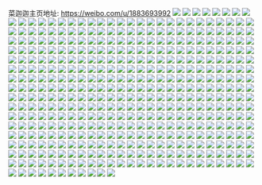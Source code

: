 菜迦迦主页地址: https://weibo.com/u/1883693992 
![](https://wx4.sinaimg.cn/mw2000/7046e3a8gy1h8ys2r7d0kj20uc0u0n6e.jpg) 
![](https://wx4.sinaimg.cn/mw2000/7046e3a8gy1h8ys2ssndkj20u0191nei.jpg) 
![](https://wx4.sinaimg.cn/mw2000/7046e3a8gy1h8ys2tv1ujj20u01594e1.jpg) 
![](https://wx4.sinaimg.cn/mw2000/7046e3a8gy1h8ys2ups9wj20u0140aja.jpg) 
![](https://wx4.sinaimg.cn/mw2000/7046e3a8gy1h8ys2vp4a0j20u0140nan.jpg) 
![](https://wx4.sinaimg.cn/mw2000/7046e3a8gy1h8ys2wpvtrj20u014cneo.jpg) 
![](https://wx4.sinaimg.cn/mw2000/7046e3a8gy1h8ys2xlqgrj20u013sqi0.jpg) 
![](https://wx4.sinaimg.cn/mw2000/7046e3a8gy1h8ys2q8croj20u011s4bf.jpg) 
![](https://wx4.sinaimg.cn/mw2000/7046e3a8gy1h8ys2ym0nyj20u0140n6o.jpg) 
![](https://wx4.sinaimg.cn/mw2000/7046e3a8gy1h8s3aochotj21o0280npe.jpg) 
![](https://wx4.sinaimg.cn/mw2000/7046e3a8gy1h7vqywy35rj235s2dce86.jpg) 
![](https://wx4.sinaimg.cn/mw2000/7046e3a8gy1h7vqz1kcczj22dc35skjo.jpg) 
![](https://wx4.sinaimg.cn/mw2000/7046e3a8gy1h7vqz5uqvdj21tb2ykb2d.jpg) 
![](https://wx4.sinaimg.cn/mw2000/7046e3a8gy1h7vqyqfri7j22dc300npk.jpg) 
![](https://wx4.sinaimg.cn/mw2000/7046e3a8gy1h7eb0n88ycj20u014kdom.jpg) 
![](https://wx4.sinaimg.cn/mw2000/7046e3a8gy1h7eb0kyu4ej20u0140qdo.jpg) 
![](https://wx4.sinaimg.cn/mw2000/7046e3a8gy1h7eb0ox69uj20u0138wkr.jpg) 
![](https://wx4.sinaimg.cn/mw2000/7046e3a8ly1h6j5ro36mdj216m1kwq7s.jpg) 
![](https://wx4.sinaimg.cn/mw2000/7046e3a8gy1h5tnnmtkraj20u0140dkf.jpg) 
![](https://wx4.sinaimg.cn/mw2000/7046e3a8gy1h5tnnoja5uj21vn24gwp7.jpg) 
![](https://wx4.sinaimg.cn/mw2000/7046e3a8gy1h5tnnp2jc1j20wo17k7eu.jpg) 
![](https://wx4.sinaimg.cn/mw2000/7046e3a8gy1h5eo3schctj20zk1c1al7.jpg) 
![](https://wx4.sinaimg.cn/mw2000/7046e3a8ly1h52qliqgomj22n3240e82.jpg) 
![](https://wx4.sinaimg.cn/mw2000/7046e3a8ly1h52qm0zj0yj223z2tchdt.jpg) 
![](https://wx4.sinaimg.cn/mw2000/7046e3a8ly1h52qmh3d4rj21u42tckjl.jpg) 
![](https://wx4.sinaimg.cn/mw2000/7046e3a8ly1h52qn7n4vwj22402tcqv6.jpg) 
![](https://wx4.sinaimg.cn/mw2000/7046e3a8ly1h52qnj7qgdj22402tckjm.jpg) 
![](https://wx4.sinaimg.cn/mw2000/7046e3a8ly1h52q81zlpej22402tcqv5.jpg) 
![](https://wx4.sinaimg.cn/mw2000/7046e3a8ly1h52q8741l1j23402c0hdu.jpg) 
![](https://wx4.sinaimg.cn/mw2000/7046e3a8ly1h52q7stlrej22p429cqv6.jpg) 
![](https://wx4.sinaimg.cn/mw2000/7046e3a8ly1h52q7jzxojj22402tc4qq.jpg) 
![](https://wx4.sinaimg.cn/mw2000/7046e3a8ly1h52q7nxb49j223z2qcx6p.jpg) 
![](https://wx4.sinaimg.cn/mw2000/7046e3a8ly1h52q7xdd3kj21yt2tc4qq.jpg) 
![](https://wx4.sinaimg.cn/mw2000/7046e3a8gy1h4q3661kmuj22tc240hdt.jpg) 
![](https://wx4.sinaimg.cn/mw2000/7046e3a8gy1h4q367999nj20u0114aht.jpg) 
![](https://wx4.sinaimg.cn/mw2000/7046e3a8gy1h4q36ex0wwj235s23vkjm.jpg) 
![](https://wx4.sinaimg.cn/mw2000/7046e3a8gy1h4q36ihhhvj21tm2rex6p.jpg) 
![](https://wx4.sinaimg.cn/mw2000/7046e3a8gy1h4q36klciuj223y2v2qv5.jpg) 
![](https://wx4.sinaimg.cn/mw2000/7046e3a8gy1h4q37d6umjj21zz2ypqv6.jpg) 
![](https://wx4.sinaimg.cn/mw2000/7046e3a8gy1h4q37get1dj22402tckjl.jpg) 
![](https://wx4.sinaimg.cn/mw2000/7046e3a8gy1h4q372hejuj22o03k0u0z.jpg) 
![](https://wx4.sinaimg.cn/mw2000/7046e3a8gy1h4q375ej8lj20u0140qf9.jpg) 
![](https://wx4.sinaimg.cn/mw2000/7046e3a8gy1h4o0j2kw20j21yl2p44qq.jpg) 
![](https://wx4.sinaimg.cn/mw2000/7046e3a8gy1h4o0mysq99j20u011q4il.jpg) 
![](https://wx4.sinaimg.cn/mw2000/7046e3a8gy1h4o0lrxpwsj21zb2s5u0y.jpg) 
![](https://wx4.sinaimg.cn/mw2000/7046e3a8gy1h4o0nklt8hj20u013c16x.jpg) 
![](https://wx4.sinaimg.cn/mw2000/7046e3a8gy1h4o0nwdz1pj22402tcnpe.jpg) 
![](https://wx4.sinaimg.cn/mw2000/7046e3a8gy1h4o0n7nrezj20u00zrawj.jpg) 
![](https://wx4.sinaimg.cn/mw2000/7046e3a8gy1h4o0o5lt0bj22402tce82.jpg) 
![](https://wx4.sinaimg.cn/mw2000/7046e3a8gy1h4o0mqtvloj22tc1vk1kz.jpg) 
![](https://wx4.sinaimg.cn/mw2000/7046e3a8gy1h4o0mv4vhgj22tc240npd.jpg) 
![](https://wx4.sinaimg.cn/mw2000/7046e3a8gy1h3sxn1lkrpj227z220qv5.jpg) 
![](https://wx4.sinaimg.cn/mw2000/7046e3a8gy1h3rl6spux4j22dc3k01kz.jpg) 
![](https://wx4.sinaimg.cn/mw2000/7046e3a8gy1h3rl66hosxj22402tcx6r.jpg) 
![](https://wx4.sinaimg.cn/mw2000/7046e3a8gy1h3rl7nchagj24mo3347wm.jpg) 
![](https://wx4.sinaimg.cn/mw2000/7046e3a8gy1h3rl9939caj221t32le82.jpg) 
![](https://wx4.sinaimg.cn/mw2000/7046e3a8gy1h3rl8m2vbcj222m3407wi.jpg) 
![](https://wx4.sinaimg.cn/mw2000/7046e3a8gy1h3rl85gscuj222030qhdu.jpg) 
![](https://wx4.sinaimg.cn/mw2000/7046e3a8gy1h3rl74bji2j22402tc1kz.jpg) 
![](https://wx4.sinaimg.cn/mw2000/7046e3a8gy1h3rl9n95gtj224028z7wi.jpg) 
![](https://wx4.sinaimg.cn/mw2000/7046e3a8gy1h3rlahx09tj22dc2p1b2a.jpg) 
![](https://wx4.sinaimg.cn/mw2000/7046e3a8gy1h3kjqmq150j22av3404qr.jpg) 
![](https://wx4.sinaimg.cn/mw2000/7046e3a8gy1h3kjqpmghoj229o2ox4qr.jpg) 
![](https://wx4.sinaimg.cn/mw2000/7046e3a8gy1h3jmd9s090j21zc2s7x6p.jpg) 
![](https://wx4.sinaimg.cn/mw2000/7046e3a8gy1h3jmdcaa9xj22bz340npd.jpg) 
![](https://wx4.sinaimg.cn/mw2000/7046e3a8gy1h3jmdd7k0tj21601k0kal.jpg) 
![](https://wx4.sinaimg.cn/mw2000/7046e3a8gy1h3jmdf7sqxj23402c04qq.jpg) 
![](https://wx4.sinaimg.cn/mw2000/7046e3a8gy1h3jmdgxwfzj22tc1vknpd.jpg) 
![](https://wx4.sinaimg.cn/mw2000/7046e3a8gy1h3jmdjbgo6j233y1qze82.jpg) 
![](https://wx4.sinaimg.cn/mw2000/7046e3a8gy1h2v0bqy2vvj20u0140wsc.jpg) 
![](https://wx4.sinaimg.cn/mw2000/7046e3a8ly1h2esba79a8j20u4136qim.jpg) 
![](https://wx4.sinaimg.cn/mw2000/7046e3a8gy1h0z3cwu2wqj21s02dchdv.jpg) 
![](https://wx4.sinaimg.cn/mw2000/7046e3a8gy1h0z3cyimdej21291dkwsd.jpg) 
![](https://wx4.sinaimg.cn/mw2000/7046e3a8gy1h0yu1h3ndgj223z2tc7wi.jpg) 
![](https://wx4.sinaimg.cn/mw2000/7046e3a8gy1h0yu1o5mafj22tc240npf.jpg) 
![](https://wx4.sinaimg.cn/mw2000/7046e3a8gy1h0yu1tymzmj21r03407wi.jpg) 
![](https://wx4.sinaimg.cn/mw2000/7046e3a8gy1h0xryihu0ij22dc2t6qv6.jpg) 
![](https://wx4.sinaimg.cn/mw2000/7046e3a8gy1h072beur4xj223z2tckjl.jpg) 
![](https://wx4.sinaimg.cn/mw2000/7046e3a8gy1h072blu3tsj22dc35s1ky.jpg) 
![](https://wx4.sinaimg.cn/mw2000/7046e3a8gy1h072brmlc3j22tc240u0y.jpg) 
![](https://wx4.sinaimg.cn/mw2000/7046e3a8gy1h072bvavi1j22tc240x6p.jpg) 
![](https://wx4.sinaimg.cn/mw2000/7046e3a8gy1h072bzi2p0j22tc2404qp.jpg) 
![](https://wx4.sinaimg.cn/mw2000/7046e3a8gy1h072c2guwkj22402tchdt.jpg) 
![](https://wx4.sinaimg.cn/mw2000/7046e3a8gy1gywx9z3tqmj22be35sb2a.jpg) 
![](https://wx4.sinaimg.cn/mw2000/7046e3a8gy1gywxa0hedbj226035skjl.jpg) 
![](https://wx4.sinaimg.cn/mw2000/7046e3a8gy1gywxa1kiwkj23341y84qp.jpg) 
![](https://wx4.sinaimg.cn/mw2000/7046e3a8gy1gxw7sk7le1j21o02804qp.jpg) 
![](https://wx4.sinaimg.cn/mw2000/7046e3a8gy1gxi7vuy4vxj22oa2c1e82.jpg) 
![](https://wx4.sinaimg.cn/mw2000/7046e3a8gy1gxi7vzq66bj223z2tcnpe.jpg) 
![](https://wx4.sinaimg.cn/mw2000/7046e3a8gy1gxi7w2jqi5j21z21s3npd.jpg) 
![](https://wx4.sinaimg.cn/mw2000/7046e3a8gy1gxi7w86ts4j22402tc1kz.jpg) 
![](https://wx4.sinaimg.cn/mw2000/7046e3a8gy1gxi7wd9p2mj22tc240kjn.jpg) 
![](https://wx4.sinaimg.cn/mw2000/7046e3a8gy1gxi7wipqdqj223z2nihdv.jpg) 
![](https://wx4.sinaimg.cn/mw2000/7046e3a8gy1gxi7wm4wldj22402tcx6r.jpg) 
![](https://wx4.sinaimg.cn/mw2000/7046e3a8gy1gxi7wp94foj22tc240npf.jpg) 
![](https://wx4.sinaimg.cn/mw2000/7046e3a8gy1gxi7wrzolcj22402tcqv6.jpg) 
![](https://wx4.sinaimg.cn/mw2000/7046e3a8gy1gxc34igbsrj21l62xsqv5.jpg) 
![](https://wx4.sinaimg.cn/mw2000/7046e3a8gy1gwtv2qnai1j21w02ioqv5.jpg) 
![](https://wx4.sinaimg.cn/mw2000/7046e3a8gy1gwtv2svblyj22402tc1kz.jpg) 
![](https://wx4.sinaimg.cn/mw2000/7046e3a8gy1gwtv2udwn0j22tc240kjm.jpg) 
![](https://wx4.sinaimg.cn/mw2000/7046e3a8gy1gwtv2usy5fj20u0140ae8.jpg) 
![](https://wx4.sinaimg.cn/mw2000/7046e3a8gy1gvxc08xikoj21w02ioe81.jpg) 
![](https://wx4.sinaimg.cn/mw2000/0023tMRagy1gvpda08qfdj62402tce8202.jpg) 
![](https://wx4.sinaimg.cn/mw2000/0023tMRagy1gvpda61ih6j62402tce8202.jpg) 
![](https://wx4.sinaimg.cn/mw2000/0023tMRagy1gvpdae2jrxj623y2td7wi02.jpg) 
![](https://wx4.sinaimg.cn/mw2000/0023tMRagy1gvpdakb5c3j63402c07wj02.jpg) 
![](https://wx4.sinaimg.cn/mw2000/0023tMRagy1gvpdal4ch2j60u00ml0xl02.jpg) 
![](https://wx4.sinaimg.cn/mw2000/0023tMRagy1gvpdaquqwmj63y82yo7wl02.jpg) 
![](https://wx4.sinaimg.cn/mw2000/0023tMRagy1gvjadjmv8fj61r0340hdv02.jpg) 
![](https://wx4.sinaimg.cn/mw2000/0023tMRagy1gv96r4ll61j62402tcnpd02.jpg) 
![](https://wx4.sinaimg.cn/mw2000/0023tMRagy1gv96r6lpnvj62402h6hdu02.jpg) 
![](https://wx4.sinaimg.cn/mw2000/0023tMRagy1gv96r8ykypj622o340x6q02.jpg) 
![](https://wx4.sinaimg.cn/mw2000/0023tMRagy1gv6wjqdo2tj61xg2kmqv502.jpg) 
![](https://wx4.sinaimg.cn/mw2000/0023tMRagy1gv6wju0rolj61tb2101kx02.jpg) 
![](https://wx4.sinaimg.cn/mw2000/0023tMRagy1gv6wjsqi1gj62402tcqv602.jpg) 
![](https://wx4.sinaimg.cn/mw2000/0023tMRagy1gv6wjvru73j63y82yoqv602.jpg) 
![](https://wx4.sinaimg.cn/mw2000/0023tMRagy1gv6wjwuaooj62402tcx6p02.jpg) 
![](https://wx4.sinaimg.cn/mw2000/0023tMRagy1gv6wjr6x7cj62402tce8102.jpg) 
![](https://wx4.sinaimg.cn/mw2000/0023tMRagy1gv6wjydpy7j62402tcu0x02.jpg) 
![](https://wx4.sinaimg.cn/mw2000/0023tMRagy1gv6wjzkv9rj62402tchdu02.jpg) 
![](https://wx4.sinaimg.cn/mw2000/0023tMRagy1gv6wk0gumaj62402tcqv502.jpg) 
![](https://wx4.sinaimg.cn/mw2000/0023tMRagy1guo6u1rwcpj622o340hdt02.jpg) 
![](https://wx4.sinaimg.cn/mw2000/0023tMRagy1guo6u5a1glj623z2upqv502.jpg) 
![](https://wx4.sinaimg.cn/mw2000/0023tMRagy1guo6u9suahj634022ohdt02.jpg) 
![](https://wx4.sinaimg.cn/mw2000/0023tMRagy1guo6ucu7f6j61p02nau0x02.jpg) 
![](https://wx4.sinaimg.cn/mw2000/0023tMRagy1guo6ufcnjtj61w02hlu0x02.jpg) 
![](https://wx4.sinaimg.cn/mw2000/0023tMRagy1guo6uhbq0zj623z2tde8102.jpg) 
![](https://wx4.sinaimg.cn/mw2000/7046e3a8gy1gu3niq5ud5j21bk2tce81.jpg) 
![](https://wx4.sinaimg.cn/mw2000/7046e3a8gy1gu3nj2rgnuj22c0340x6r.jpg) 
![](https://wx4.sinaimg.cn/mw2000/7046e3a8gy1gu3nj5y3f6j21w02167wh.jpg) 
![](https://wx4.sinaimg.cn/mw2000/7046e3a8gy1gu3njbv142j22bx329u0y.jpg) 
![](https://wx4.sinaimg.cn/mw2000/7046e3a8gy1gu3nkyumwsj22402tcb2a.jpg) 
![](https://wx4.sinaimg.cn/mw2000/7046e3a8gy1gu3nkzp396j20u010k11d.jpg) 
![](https://wx4.sinaimg.cn/mw2000/7046e3a8gy1gu3nl0wfyrj20u00zo7fu.jpg) 
![](https://wx4.sinaimg.cn/mw2000/7046e3a8gy1gt190igamkj22by340e81.jpg) 
![](https://wx4.sinaimg.cn/mw2000/7046e3a8gy1gt190q96apj223z2tdkjl.jpg) 
![](https://wx4.sinaimg.cn/mw2000/7046e3a8gy1gt190xdu6tj22c0340b2a.jpg) 
![](https://wx4.sinaimg.cn/mw2000/7046e3a8gy1gt1912i820j22yo3y81kz.jpg) 
![](https://wx4.sinaimg.cn/mw2000/7046e3a8gy1gt191518iaj22402tcnpd.jpg) 
![](https://wx4.sinaimg.cn/mw2000/7046e3a8gy1gt19179mmwj22402tce81.jpg) 
![](https://wx4.sinaimg.cn/mw2000/7046e3a8ly1gskegkq04yj22c03401kz.jpg) 
![](https://wx4.sinaimg.cn/mw2000/7046e3a8gy1gsc8tbo1xwj20u01401kx.jpg) 
![](https://wx4.sinaimg.cn/mw2000/7046e3a8gy1grc84bqaugj20u00tk7qy.jpg) 
![](https://wx4.sinaimg.cn/mw2000/7046e3a8gy1gq5cwsbbz6j21s01c0x6p.jpg) 
![](https://wx4.sinaimg.cn/mw2000/7046e3a8gy1gq5cww9n9xj223z2tdu0z.jpg) 
![](https://wx4.sinaimg.cn/mw2000/7046e3a8gy1gq5cx38qf8j2340340kjr.jpg) 
![](https://wx4.sinaimg.cn/mw2000/7046e3a8gy1gpmln1xs5aj21s02dc7wo.jpg) 
![](https://wx4.sinaimg.cn/mw2000/7046e3a8gy1gpmln6mrzmj21w12ip4qs.jpg) 
![](https://wx4.sinaimg.cn/mw2000/7046e3a8gy1gpmlnexgboj21w12ipe86.jpg) 
![](https://wx4.sinaimg.cn/mw2000/7046e3a8gy1gpmlntd02wj22c0340b2e.jpg) 
![](https://wx4.sinaimg.cn/mw2000/7046e3a8gy1gpmlokza8oj22tc240b2d.jpg) 
![](https://wx4.sinaimg.cn/mw2000/7046e3a8gy1gpmloxuneej23402c0npf.jpg) 
![](https://wx4.sinaimg.cn/mw2000/7046e3a8gy1gpmlpyjj1rj23402c0qvc.jpg) 
![](https://wx4.sinaimg.cn/mw2000/7046e3a8gy1gpmlqfhfboj22ip1w11l1.jpg) 
![](https://wx4.sinaimg.cn/mw2000/7046e3a8gy1gpmlqv8vnqj21vz2ipb2c.jpg) 
![](https://wx4.sinaimg.cn/mw2000/7046e3a8ly1gpendqv5ppj23402c04qq.jpg) 
![](https://wx4.sinaimg.cn/mw2000/7046e3a8ly1gpendkv5wxj21400u0mz3.jpg) 
![](https://wx4.sinaimg.cn/mw2000/7046e3a8ly1gpenecwidgj23y82yohdu.jpg) 
![](https://wx4.sinaimg.cn/mw2000/7046e3a8ly1gpendnnmxfj22c03407wi.jpg) 
![](https://wx4.sinaimg.cn/mw2000/7046e3a8ly1gpenelj4knj23y82you10.jpg) 
![](https://wx4.sinaimg.cn/mw2000/7046e3a8ly1gpene3gckyj22c02xekjq.jpg) 
![](https://wx4.sinaimg.cn/mw2000/7046e3a8ly1gpene7wu39j22bx340u0y.jpg) 
![](https://wx4.sinaimg.cn/mw2000/7046e3a8ly1gpendkcnbnj233z2c8x6s.jpg) 
![](https://wx4.sinaimg.cn/mw2000/7046e3a8ly1gpendlk86gj21400u0dmz.jpg) 
![](https://wx4.sinaimg.cn/mw2000/7046e3a8gy1gp8xe2i5oej21w02iox6t.jpg) 
![](https://wx4.sinaimg.cn/mw2000/7046e3a8gy1gp8xe3ew77j20u013c7wh.jpg) 
![](https://wx4.sinaimg.cn/mw2000/7046e3a8ly1goygel0filj21vn2i6kjp.jpg) 
![](https://wx4.sinaimg.cn/mw2000/7046e3a8ly1goygennlpgj21oh2iqhdu.jpg) 
![](https://wx4.sinaimg.cn/mw2000/7046e3a8ly1gnqrg9tifij21w02iokjm.jpg) 
![](https://wx4.sinaimg.cn/mw2000/7046e3a8ly1gnqrgy7gsdj21w02k5npe.jpg) 
![](https://wx4.sinaimg.cn/mw2000/7046e3a8ly1gnpdn41pl3j21vm1d7npe.jpg) 
![](https://wx4.sinaimg.cn/mw2000/7046e3a8ly1gnoazvp1ccj22402tckjp.jpg) 
![](https://wx4.sinaimg.cn/mw2000/7046e3a8ly1gnoazy808sj22tc21hqv7.jpg) 
![](https://wx4.sinaimg.cn/mw2000/7046e3a8ly1gnn8j4fbssj21w01w0b2a.jpg) 
![](https://wx4.sinaimg.cn/mw2000/7046e3a8ly1gnn8j6pomsj21w02ip4qs.jpg) 
![](https://wx4.sinaimg.cn/mw2000/7046e3a8ly1gncq53x2cdj21vy23v7wj.jpg) 
![](https://wx4.sinaimg.cn/mw2000/7046e3a8ly1gncq5oek7mj21vy28bb2b.jpg) 
![](https://wx4.sinaimg.cn/mw2000/7046e3a8ly1gncq5xoy6ij2120120b29.jpg) 
![](https://wx4.sinaimg.cn/mw2000/7046e3a8ly1gn9m5fex10j22iq2iqqv5.jpg) 
![](https://wx4.sinaimg.cn/mw2000/7046e3a8ly1gm9kylg9wgj21pn2iqx6p.jpg) 
![](https://wx4.sinaimg.cn/mw2000/7046e3a8ly1gm9kymt2hoj21pg2g4x6p.jpg) 
![](https://wx4.sinaimg.cn/mw2000/7046e3a8ly1gm9kynuc7jj21w22iq4qr.jpg) 
![](https://wx4.sinaimg.cn/mw2000/7046e3a8ly1gm1nwar4l2j21t32ionpe.jpg) 
![](https://wx4.sinaimg.cn/mw2000/7046e3a8ly1glm95nx797j21vo2e5u10.jpg) 
![](https://wx4.sinaimg.cn/mw2000/7046e3a8ly1glm95sbhesj21w32isnpg.jpg) 
![](https://wx4.sinaimg.cn/mw2000/7046e3a8ly1glm95w56ksj21w32ishdv.jpg) 
![](https://wx4.sinaimg.cn/mw2000/7046e3a8ly1glm95x5d5aj20u0140tuf.jpg) 
![](https://wx4.sinaimg.cn/mw2000/7046e3a8ly1glm95xud94j20u00y2wvw.jpg) 
![](https://wx4.sinaimg.cn/mw2000/7046e3a8ly1glm960sq7tj23y82yoqv7.jpg) 
![](https://wx4.sinaimg.cn/mw2000/7046e3a8ly1gll90asgnxj21w32isu10.jpg) 
![](https://wx4.sinaimg.cn/mw2000/7046e3a8ly1gll90id3e2j21ho2isu0y.jpg) 
![](https://wx4.sinaimg.cn/mw2000/7046e3a8ly1gll90r6j3nj21w326kb2a.jpg) 
![](https://wx4.sinaimg.cn/mw2000/7046e3a8ly1gll9100p51j21pa1x0b2a.jpg) 
![](https://wx4.sinaimg.cn/mw2000/7046e3a8ly1gll91alz2oj22gt1trkjn.jpg) 
![](https://wx4.sinaimg.cn/mw2000/7046e3a8ly1gll91rghuyj22io2io7wn.jpg) 
![](https://wx4.sinaimg.cn/mw2000/7046e3a8ly1gkyaogsw8yj21gq2f91ky.jpg) 
![](https://wx4.sinaimg.cn/mw2000/7046e3a8ly1gkyaohqwwmj20lo0sv4a3.jpg) 
![](https://wx4.sinaimg.cn/mw2000/7046e3a8ly1gkhpn3zxvdj215o1nab29.jpg) 
![](https://wx4.sinaimg.cn/mw2000/7046e3a8ly1gkhpn5lhcxj22im1nt1kz.jpg) 
![](https://wx4.sinaimg.cn/mw2000/7046e3a8ly1gkhpn6tl34j21f022d1kz.jpg) 
![](https://wx4.sinaimg.cn/mw2000/7046e3a8ly1gkhpn7rzc1j215o1qi7wi.jpg) 
![](https://wx4.sinaimg.cn/mw2000/7046e3a8ly1gkhpn8hgmhj215o1qi1ky.jpg) 
![](https://wx4.sinaimg.cn/mw2000/7046e3a8ly1gkhpn8w477j215o1qi1em.jpg) 
![](https://wx4.sinaimg.cn/mw2000/7046e3a8ly1gk0ljwcerlj215o1qihdt.jpg) 
![](https://wx4.sinaimg.cn/mw2000/7046e3a8ly1gk0ljy2yx1j21v02f21l0.jpg) 
![](https://wx4.sinaimg.cn/mw2000/7046e3a8ly1gk0ljzes0ij21zr1vnu0y.jpg) 
![](https://wx4.sinaimg.cn/mw2000/7046e3a8ly1gk0lk0xqtaj21un27m7wk.jpg) 
![](https://wx4.sinaimg.cn/mw2000/7046e3a8ly1gk0lk2u8w0j21w02ionpf.jpg) 
![](https://wx4.sinaimg.cn/mw2000/7046e3a8ly1gjgqtp7sxpj22402tcx6p.jpg) 
![](https://wx4.sinaimg.cn/mw2000/7046e3a8ly1gjgqtqmdhrj21vy2ey4qr.jpg) 
![](https://wx4.sinaimg.cn/mw2000/7046e3a8ly1gjgqtsdo55j21vv2iob2a.jpg) 
![](https://wx4.sinaimg.cn/mw2000/7046e3a8ly1gjgqtthe35j21vv2iob2a.jpg) 
![](https://wx4.sinaimg.cn/mw2000/7046e3a8ly1gjgqtunqajj21vy1yuu0y.jpg) 
![](https://wx4.sinaimg.cn/mw2000/7046e3a8ly1gjgqtvjejpj22402tcu0x.jpg) 
![](https://wx4.sinaimg.cn/mw2000/7046e3a8ly1gjegysev6pj22402tcnpd.jpg) 
![](https://wx4.sinaimg.cn/mw2000/7046e3a8ly1gjegytfp51j21w02bbe83.jpg) 
![](https://wx4.sinaimg.cn/mw2000/7046e3a8ly1gjegyujnj0j23y82yokjp.jpg) 
![](https://wx4.sinaimg.cn/mw2000/7046e3a8ly1gjegyv9nkoj21w01h5b29.jpg) 
![](https://wx4.sinaimg.cn/mw2000/7046e3a8ly1gjegyvqopzj22402tcqv5.jpg) 
![](https://wx4.sinaimg.cn/mw2000/7046e3a8ly1gjegywi54dj21vy2fhe82.jpg) 
![](https://wx4.sinaimg.cn/mw2000/7046e3a8ly1gjegyx4qvij22io1w0npe.jpg) 
![](https://wx4.sinaimg.cn/mw2000/7046e3a8ly1gjegyxp82jj22tc240kjl.jpg) 
![](https://wx4.sinaimg.cn/mw2000/7046e3a8ly1gjegyz6m57j23y82you14.jpg) 
![](https://wx4.sinaimg.cn/mw2000/7046e3a8ly1gjb3p2bf2kj22io1m3u0y.jpg) 
![](https://wx4.sinaimg.cn/mw2000/7046e3a8ly1gjb3p5nebej21w01b4hdv.jpg) 
![](https://wx4.sinaimg.cn/mw2000/7046e3a8ly1gipe9h4x8lj22tc240hdu.jpg) 
![](https://wx4.sinaimg.cn/mw2000/7046e3a8ly1gipe9huly4j20u0140wxk.jpg) 
![](https://wx4.sinaimg.cn/mw2000/7046e3a8ly1gip9rcoe6nj21w02io1l0.jpg) 
![](https://wx4.sinaimg.cn/mw2000/7046e3a8ly1gip9rfajibj21w028ykjp.jpg) 
![](https://wx4.sinaimg.cn/mw2000/7046e3a8ly1gip9rh2cvej22io1og4qr.jpg) 
![](https://wx4.sinaimg.cn/mw2000/7046e3a8ly1gip9rjdjlrj22io1w0qv9.jpg) 
![](https://wx4.sinaimg.cn/mw2000/7046e3a8ly1gip9rko1fuj22402tckjl.jpg) 
![](https://wx4.sinaimg.cn/mw2000/7046e3a8ly1gig4amjd6wj21va2ionpe.jpg) 
![](https://wx4.sinaimg.cn/mw2000/7046e3a8ly1gig4an4lskj20u0142h5q.jpg) 
![](https://wx4.sinaimg.cn/mw2000/7046e3a8ly1ghzlktatksj21w028nhdv.jpg) 
![](https://wx4.sinaimg.cn/mw2000/7046e3a8ly1ghzlktvhfqj21jk2bc7wh.jpg) 
![](https://wx4.sinaimg.cn/mw2000/7046e3a8ly1ghzlkugrn6j22io1w0e82.jpg) 
![](https://wx4.sinaimg.cn/mw2000/7046e3a8ly1ghjjpniwknj22tc240qv9.jpg) 
![](https://wx4.sinaimg.cn/mw2000/7046e3a8ly1ghjjpr18wzj21w02iox6q.jpg) 
![](https://wx4.sinaimg.cn/mw2000/7046e3a8ly1ghjjpud6axj22io1w01kz.jpg) 
![](https://wx4.sinaimg.cn/mw2000/7046e3a8ly1ghjjpwydvjj215o1qihdt.jpg) 
![](https://wx4.sinaimg.cn/mw2000/7046e3a8gy1gh3hys2w0hj215o1qie81.jpg) 
![](https://wx4.sinaimg.cn/mw2000/7046e3a8gy1gh3hyun0yfj215o1o1e81.jpg) 
![](https://wx4.sinaimg.cn/mw2000/7046e3a8gy1gh3hywp3jjj215o1fc4qp.jpg) 
![](https://wx4.sinaimg.cn/mw2000/7046e3a8gy1gh3hz1n4erj22ii1pcx6q.jpg) 
![](https://wx4.sinaimg.cn/mw2000/7046e3a8ly1gh29d9emzqj22io1w07wj.jpg) 
![](https://wx4.sinaimg.cn/mw2000/7046e3a8ly1gh29datr5tj22io1w0npe.jpg) 
![](https://wx4.sinaimg.cn/mw2000/7046e3a8ly1gh29dccq1rj22io1w0x6q.jpg) 
![](https://wx4.sinaimg.cn/mw2000/7046e3a8ly1gh29ddjoqpj21w02iokjl.jpg) 
![](https://wx4.sinaimg.cn/mw2000/7046e3a8ly1gh29deu38mj21qi1qi7wh.jpg) 
![](https://wx4.sinaimg.cn/mw2000/7046e3a8ly1gh29dfu16yj21um2ionpd.jpg) 
![](https://wx4.sinaimg.cn/mw2000/7046e3a8ly1gh29dh0b25j22bc2ieu0x.jpg) 
![](https://wx4.sinaimg.cn/mw2000/7046e3a8ly1gh29dinhagj21w02io7wj.jpg) 
![](https://wx4.sinaimg.cn/mw2000/7046e3a8ly1gh29dk7bwnj21w020tnpe.jpg) 
![](https://wx4.sinaimg.cn/mw2000/7046e3a8ly1gh1xmxbmlwj22tc240kjn.jpg) 
![](https://wx4.sinaimg.cn/mw2000/7046e3a8ly1gh1xnu5iqij215o1nae81.jpg) 
![](https://wx4.sinaimg.cn/mw2000/7046e3a8ly1gh1xn2v1enj235s2dcx6p.jpg) 
![](https://wx4.sinaimg.cn/mw2000/7046e3a8ly1gh1xn67i0kj22tc240npd.jpg) 
![](https://wx4.sinaimg.cn/mw2000/7046e3a8ly1gh1xnbx99fj22io1nukjm.jpg) 
![](https://wx4.sinaimg.cn/mw2000/7046e3a8ly1gh1xnk6uvej22hq1lxhdu.jpg) 
![](https://wx4.sinaimg.cn/mw2000/7046e3a8ly1gg5zyhtcvuj235s2dcnpe.jpg) 
![](https://wx4.sinaimg.cn/mw2000/7046e3a8ly1gg5zyplxaij22dc35sb2b.jpg) 
![](https://wx4.sinaimg.cn/mw2000/7046e3a8ly1gg5zystikwj22tc240b29.jpg) 
![](https://wx4.sinaimg.cn/mw2000/7046e3a8ly1gg5zywsa2nj22402tcx6p.jpg) 
![](https://wx4.sinaimg.cn/mw2000/7046e3a8ly1gg5kewvyfzj21o0190qv5.jpg) 
![](https://wx4.sinaimg.cn/mw2000/7046e3a8ly1gg5key2cprj21901o0hdu.jpg) 
![](https://wx4.sinaimg.cn/mw2000/7046e3a8ly1gg5keynpugj21o0190npd.jpg) 
![](https://wx4.sinaimg.cn/mw2000/7046e3a8ly1gg5kez4dusj218n1o04qp.jpg) 
![](https://wx4.sinaimg.cn/mw2000/7046e3a8ly1gg5kezp13kj21891iqnpd.jpg) 
![](https://wx4.sinaimg.cn/mw2000/7046e3a8ly1gg5kf1c2d4j22402tchdx.jpg) 
![](https://wx4.sinaimg.cn/mw2000/7046e3a8ly1gg4umjvedij21o01904qq.jpg) 
![](https://wx4.sinaimg.cn/mw2000/7046e3a8ly1gg4uml96txj21o0190npd.jpg) 
![](https://wx4.sinaimg.cn/mw2000/7046e3a8ly1gg4ummoqluj21o0190npe.jpg) 
![](https://wx4.sinaimg.cn/mw2000/7046e3a8ly1gg4umnlddkj218r1o01kx.jpg) 
![](https://wx4.sinaimg.cn/mw2000/7046e3a8ly1gg4umowto4j21901o0b29.jpg) 
![](https://wx4.sinaimg.cn/mw2000/7046e3a8ly1gg4umpou51j218g1o0b29.jpg) 
![](https://wx4.sinaimg.cn/mw2000/7046e3a8ly1gfqqo05z4xj22vh25mx6p.jpg) 
![](https://wx4.sinaimg.cn/mw2000/7046e3a8ly1gfqqo9o0ybj23402c0u0y.jpg) 
![](https://wx4.sinaimg.cn/mw2000/7046e3a8ly1gfqqodlpqmj23402c07wh.jpg) 
![](https://wx4.sinaimg.cn/mw2000/7046e3a8ly1gfqqogoc55j20ww1dcu03.jpg) 
![](https://wx4.sinaimg.cn/mw2000/7046e3a8ly1gfqqoq605jj21w02u0hdv.jpg) 
![](https://wx4.sinaimg.cn/mw2000/7046e3a8ly1gfqqoqw5jjj20zk0qodhm.jpg) 
![](https://wx4.sinaimg.cn/mw2000/7046e3a8ly1gewhwyhcm9j21jk2bcnpd.jpg) 
![](https://wx4.sinaimg.cn/mw2000/7046e3a8ly1gencrsn8fij218g1hjnpd.jpg) 
![](https://wx4.sinaimg.cn/mw2000/7046e3a8ly1gencrtd9hzj21901o01ky.jpg) 
![](https://wx4.sinaimg.cn/mw2000/7046e3a8ly1gencrtzoj0j20xr1907h4.jpg) 
![](https://wx4.sinaimg.cn/mw2000/7046e3a8ly1gencrujilwj2190190axu.jpg) 
![](https://wx4.sinaimg.cn/mw2000/7046e3a8ly1gem7szbqbfj21400u0qfw.jpg) 
![](https://wx4.sinaimg.cn/mw2000/7046e3a8ly1gem7szjywaj21400u0amx.jpg) 
![](https://wx4.sinaimg.cn/mw2000/7046e3a8ly1gem7t02r0nj21901o0u0x.jpg) 
![](https://wx4.sinaimg.cn/mw2000/7046e3a8ly1gem7t0qhczj21nz17rhdt.jpg) 
![](https://wx4.sinaimg.cn/mw2000/7046e3a8ly1gem7t1ah6hj21o0190hdt.jpg) 
![](https://wx4.sinaimg.cn/mw2000/7046e3a8ly1gem7t1tlmnj218r1o0npd.jpg) 
![](https://wx4.sinaimg.cn/mw2000/7046e3a8ly1gee5241pt7j218z1kcnpd.jpg) 
![](https://wx4.sinaimg.cn/mw2000/7046e3a8ly1gee525jxu5j21901o0kjn.jpg) 
![](https://wx4.sinaimg.cn/mw2000/7046e3a8ly1gee52768bjj21901f97wj.jpg) 
![](https://wx4.sinaimg.cn/mw2000/7046e3a8ly1ge2w0h975ej22402tckjl.jpg) 
![](https://wx4.sinaimg.cn/mw2000/7046e3a8ly1ge2w0ip1w0j22402tc7wi.jpg) 
![](https://wx4.sinaimg.cn/mw2000/7046e3a8ly1ge2w0jlk5rj22tc240npd.jpg) 
![](https://wx4.sinaimg.cn/mw2000/7046e3a8ly1ge2w0kgpztj22402tckjl.jpg) 
![](https://wx4.sinaimg.cn/mw2000/7046e3a8ly1ge2w0lfoj9j22402tce81.jpg) 
![](https://wx4.sinaimg.cn/mw2000/7046e3a8ly1ge2w0m72zdj22402tcu0x.jpg) 
![](https://wx4.sinaimg.cn/mw2000/7046e3a8ly1ge2w0nf1taj22402tcqv6.jpg) 
![](https://wx4.sinaimg.cn/mw2000/7046e3a8ly1ge2w0ocyguj21901o0u0x.jpg) 
![](https://wx4.sinaimg.cn/mw2000/7046e3a8ly1ge1p4dch1nj21901o0npd.jpg) 
![](https://wx4.sinaimg.cn/mw2000/7046e3a8gy1ge0l7fybk1j22402tcx6q.jpg) 
![](https://wx4.sinaimg.cn/mw2000/7046e3a8gy1ge0l7xne1jj22402tcu0y.jpg) 
![](https://wx4.sinaimg.cn/mw2000/7046e3a8gy1ge0l8hpop9j22402tc7wj.jpg) 
![](https://wx4.sinaimg.cn/mw2000/7046e3a8gy1ge0l8yu7k8j22tc240x6q.jpg) 
![](https://wx4.sinaimg.cn/mw2000/7046e3a8gy1ge0l9tqkldj22402tcb2c.jpg) 
![](https://wx4.sinaimg.cn/mw2000/7046e3a8gy1ge0la0e07qj217z1o0kjl.jpg) 
![](https://wx4.sinaimg.cn/mw2000/7046e3a8gy1ge0la8cnh8j218k1ehnpd.jpg) 
![](https://wx4.sinaimg.cn/mw2000/7046e3a8gy1ge0lalin8kj22402tchdu.jpg) 
![](https://wx4.sinaimg.cn/mw2000/7046e3a8gy1ge0lauzydoj22402tcu0x.jpg) 
![](https://wx4.sinaimg.cn/mw2000/7046e3a8ly1gdqyha1ejzj218g1o0hdu.jpg) 
![](https://wx4.sinaimg.cn/mw2000/7046e3a8ly1gdqyhbjii6j218d1o0kjm.jpg) 
![](https://wx4.sinaimg.cn/mw2000/7046e3a8ly1gdqyhcmlohj218y1o0qv5.jpg) 
![](https://wx4.sinaimg.cn/mw2000/7046e3a8ly1gd1hxtw6h3j21901drb2a.jpg) 
![](https://wx4.sinaimg.cn/mw2000/7046e3a8ly1gd1hxumf8nj21901o0e82.jpg) 
![](https://wx4.sinaimg.cn/mw2000/7046e3a8ly1gd1hxvbnwbj21o01o0b2a.jpg) 
![](https://wx4.sinaimg.cn/mw2000/7046e3a8ly1gd1hxw7mvuj20wh0wi1kx.jpg) 
![](https://wx4.sinaimg.cn/mw2000/7046e3a8ly1gd1hyqwvrij21o01904qs.jpg) 
![](https://wx4.sinaimg.cn/mw2000/7046e3a8ly1gbibouuks9j218k1o0e81.jpg) 
![](https://wx4.sinaimg.cn/mw2000/7046e3a8ly1gbiboyhqupj21901o0u0x.jpg) 
![](https://wx4.sinaimg.cn/mw2000/7046e3a8ly1gbg3z4qi3ij20u01404ov.jpg) 
![](https://wx4.sinaimg.cn/mw2000/7046e3a8ly1g9ykloz16ij22402tcu0x.jpg) 
![](https://wx4.sinaimg.cn/mw2000/7046e3a8ly1g9yklqzhhtj22402tckjl.jpg) 
![](https://wx4.sinaimg.cn/mw2000/7046e3a8ly1g9ji83ddmij20u01401kx.jpg) 
![](https://wx4.sinaimg.cn/mw2000/7046e3a8ly1g8jv9smm7yj21901o01ky.jpg) 
![](https://wx4.sinaimg.cn/mw2000/7046e3a8ly1g8jv9tykqzj21o0190u0y.jpg) 
![](https://wx4.sinaimg.cn/mw2000/7046e3a8ly1g8jv9v17mkj21901o0e82.jpg) 
![](https://wx4.sinaimg.cn/mw2000/7046e3a8ly1g8jv9w43o2j21901o0x6p.jpg) 
![](https://wx4.sinaimg.cn/mw2000/7046e3a8ly1g8jv9wuhtuj218k1o0qv5.jpg) 
![](https://wx4.sinaimg.cn/mw2000/7046e3a8ly1g8jv9xl2nnj21201eob29.jpg) 
![](https://wx4.sinaimg.cn/mw2000/7046e3a8ly1g8jv9yv3rvj21901hcqv5.jpg) 
![](https://wx4.sinaimg.cn/mw2000/7046e3a8ly1g7q02pby1rj20u012k7br.jpg) 
![](https://wx4.sinaimg.cn/mw2000/7046e3a8ly1g7q02q7jv3j20u014043j.jpg) 
![](https://wx4.sinaimg.cn/mw2000/7046e3a8ly1g7q02r22k3j20u0140gue.jpg) 
![](https://wx4.sinaimg.cn/mw2000/7046e3a8ly1g7q02rti4mj20u014ik32.jpg) 
![](https://wx4.sinaimg.cn/mw2000/7046e3a8ly1g7q02sc2pdj20u00u0n2n.jpg) 
![](https://wx4.sinaimg.cn/mw2000/7046e3a8ly1g7q02t8330j21400u0wsv.jpg) 
![](https://wx4.sinaimg.cn/mw2000/7046e3a8ly1g4ttbkgqvbj21o02yoqv5.jpg) 
![](https://wx4.sinaimg.cn/mw2000/7046e3a8ly1g4djt4dronj20u01hcal1.jpg) 
![](https://wx4.sinaimg.cn/mw2000/7046e3a8ly1g4djt562oxj20u01hcgv5.jpg) 
![](https://wx4.sinaimg.cn/mw2000/7046e3a8gy1g3yet13tsej23402d17wi.jpg) 
![](https://wx4.sinaimg.cn/mw2000/7046e3a8gy1g3yeu8f13gj22nr3404qq.jpg) 
![](https://wx4.sinaimg.cn/mw2000/7046e3a8gy1g3yev2rqx9j22hb33knpd.jpg) 
![](https://wx4.sinaimg.cn/mw2000/7046e3a8ly1g3y9y7sat3j23342bcu0z.jpg) 
![](https://wx4.sinaimg.cn/mw2000/7046e3a8ly1g3ya24vzc2j23342bcnpf.jpg) 
![](https://wx4.sinaimg.cn/mw2000/7046e3a8ly1g3y9xcqvp8j23342bcqv7.jpg) 
![](https://wx4.sinaimg.cn/mw2000/7046e3a8gy1g3xm41hkllj22io1w0hdu.jpg) 
![](https://wx4.sinaimg.cn/mw2000/7046e3a8gy1g3xm5n69jfj2340340e83.jpg) 
![](https://wx4.sinaimg.cn/mw2000/7046e3a8gy1g3xm5thuj8j20ku0ku456.jpg) 
![](https://wx4.sinaimg.cn/mw2000/7046e3a8gy1g3xm68cwu4j21xg1g24of.jpg) 
![](https://wx4.sinaimg.cn/mw2000/7046e3a8ly1g3we0w2jeij23402c0x6p.jpg) 
![](https://wx4.sinaimg.cn/mw2000/7046e3a8ly1g3we07inoxj230y289kjl.jpg) 
![](https://wx4.sinaimg.cn/mw2000/7046e3a8ly1g3we1du72dj22sj3404qq.jpg) 
![](https://wx4.sinaimg.cn/mw2000/7046e3a8gy1g3v7z2cg2gj23402c01ky.jpg) 
![](https://wx4.sinaimg.cn/mw2000/7046e3a8gy1g3v7z60jlkj22c02c0e81.jpg) 
![](https://wx4.sinaimg.cn/mw2000/7046e3a8gy1g3v7zaaz8sj22c02c0qv5.jpg) 
![](https://wx4.sinaimg.cn/mw2000/7046e3a8gy1g3v7zfgbhqj23402c0npe.jpg) 
![](https://wx4.sinaimg.cn/mw2000/7046e3a8gy1g3v7zjpnvmj21o02you0x.jpg) 
![](https://wx4.sinaimg.cn/mw2000/7046e3a8gy1g3v7zo429wj22c0340x6p.jpg) 
![](https://wx4.sinaimg.cn/mw2000/7046e3a8gy1g3v7yxiltsj22c0318kjn.jpg) 
![](https://wx4.sinaimg.cn/mw2000/7046e3a8gy1g3v7zx5my5j22c02l8x6p.jpg) 
![](https://wx4.sinaimg.cn/mw2000/7046e3a8gy1g3v7zsqp36j22c02w4b2a.jpg) 
![](https://wx4.sinaimg.cn/mw2000/7046e3a8ly1g3mwlbfesmj21o02you0x.jpg) 
![](https://wx4.sinaimg.cn/mw2000/7046e3a8ly1g1kyf9ao0mj20u0164x6p.jpg) 
![](https://wx4.sinaimg.cn/mw2000/7046e3a8ly1g1kyfa3zthj21491dve82.jpg) 
![](https://wx4.sinaimg.cn/mw2000/7046e3a8ly1g1e4x4jsecj21f02ionpg.jpg) 
![](https://wx4.sinaimg.cn/mw2000/7046e3a8ly1g1e4x6vynmj22c02c0x6s.jpg) 
![](https://wx4.sinaimg.cn/mw2000/7046e3a8ly1g09tgnd63tj21491zk7wj.jpg) 
![](https://wx4.sinaimg.cn/mw2000/7046e3a8ly1g09thjt7s9j214c1zkb2b.jpg) 
![](https://wx4.sinaimg.cn/mw2000/7046e3a8ly1g09thv47e4j22c02c0kjr.jpg) 
![](https://wx4.sinaimg.cn/mw2000/7046e3a8ly1g01akzot07j229g2sib2f.jpg) 
![](https://wx4.sinaimg.cn/mw2000/7046e3a8ly1fzzamsr570j21zk149b2a.jpg) 
![](https://wx4.sinaimg.cn/mw2000/7046e3a8ly1fzzamui7lrj23402c0npe.jpg) 
![](https://wx4.sinaimg.cn/mw2000/7046e3a8ly1fzzamwhccoj23402c0e84.jpg) 
![](https://wx4.sinaimg.cn/mw2000/7046e3a8ly1fue1ekhvbtj20th1hce82.jpg) 
![](https://wx4.sinaimg.cn/mw2000/7046e3a8ly1fsu64tbze9j20ku0kuad8.jpg) 
![](https://wx4.sinaimg.cn/mw2000/7046e3a8ly1fsmdauvwgmj20qo0qo7b4.jpg) 
![](https://wx4.sinaimg.cn/mw2000/7046e3a8ly1fsmdau481zj20zk0qo46g.jpg) 
![](https://wx4.sinaimg.cn/mw2000/7046e3a8ly1fsmdavrbxoj20zk0qogv4.jpg) 
![](https://wx4.sinaimg.cn/mw2000/7046e3a8ly1fsmdawsjhpj20zk0qo7a2.jpg) 
![](https://wx4.sinaimg.cn/mw2000/7046e3a8ly1fs6340vhm9j20qo0qojz2.jpg) 
![](https://wx4.sinaimg.cn/mw2000/7046e3a8ly1fs6341j9myj20qo0qodod.jpg) 
![](https://wx4.sinaimg.cn/mw2000/7046e3a8ly1fs63420vyjj20qo0qogry.jpg) 
![](https://wx4.sinaimg.cn/mw2000/7046e3a8ly1fs6348f2bwj21zo2nb7wo.jpg) 
![](https://wx4.sinaimg.cn/mw2000/7046e3a8ly1fs6349dwvuj20qo0qoq6z.jpg) 
![](https://wx4.sinaimg.cn/mw2000/7046e3a8ly1fs634dqcyij22ip2iinpk.jpg) 
![](https://wx4.sinaimg.cn/mw2000/7046e3a8ly1fs634fs38vj20qo0qon4h.jpg) 
![](https://wx4.sinaimg.cn/mw2000/7046e3a8ly1fs634gdofyj20qo0qodm4.jpg) 
![](https://wx4.sinaimg.cn/mw2000/7046e3a8ly1fs634axd1yj20rs0rs1kx.jpg) 
![](https://wx4.sinaimg.cn/mw2000/7046e3a8ly1frsa306fqlj21410qoahn.jpg) 
![](https://wx4.sinaimg.cn/mw2000/7046e3a8ly1frsa2yn3p0j21n92flhe0.jpg) 
![](https://wx4.sinaimg.cn/mw2000/7046e3a8gy1fqkm2jnafqj20qo0xraij.jpg) 
![](https://wx4.sinaimg.cn/mw2000/7046e3a8gy1fqkm2m57p3j20qo0wp4b5.jpg) 
![](https://wx4.sinaimg.cn/mw2000/7046e3a8gy1fqkm2nnbqzj20qo0qoq6l.jpg) 
![](https://wx4.sinaimg.cn/mw2000/7046e3a8gy1fqkm37t0moj21410qo46z.jpg) 
![](https://wx4.sinaimg.cn/mw2000/7046e3a8gy1fqkm38kajzj20ku0kuwgo.jpg) 
![](https://wx4.sinaimg.cn/mw2000/7046e3a8gy1fqkm2i24ivj20qo0qo421.jpg) 
![](https://wx4.sinaimg.cn/mw2000/7046e3a8ly1fpcbbgo8vvj20qo0qotkf.jpg) 
![](https://wx4.sinaimg.cn/mw2000/7046e3a8ly1fpcbbhei83j20zk0qo11y.jpg) 
![](https://wx4.sinaimg.cn/mw2000/7046e3a8ly1fpcbbj2aolj20qo0zkqdv.jpg) 
![](https://wx4.sinaimg.cn/mw2000/7046e3a8ly1fpcbbfqpeej20qo0qodn8.jpg) 
![](https://wx4.sinaimg.cn/mw2000/7046e3a8ly1fpcbbl5x6qj20qo0zk7n9.jpg) 
![](https://wx4.sinaimg.cn/mw2000/7046e3a8ly1fpcbbmc5hnj20qo0qoaok.jpg) 
![](https://wx4.sinaimg.cn/mw2000/7046e3a8ly1fpcbbnqw54j20qo0xyng1.jpg) 
![](https://wx4.sinaimg.cn/mw2000/7046e3a8ly1fpcbbox3n6j20qo1bf7k0.jpg) 
![](https://wx4.sinaimg.cn/mw2000/7046e3a8ly1fpcbbpxwegj20qo0qoq9d.jpg) 
![](https://wx4.sinaimg.cn/mw2000/7046e3a8ly1fp9v2tdyjyj20qo0qo7da.jpg) 
![](https://wx4.sinaimg.cn/mw2000/7046e3a8ly1fp9v2u8qfqj20qo0qo15u.jpg) 
![](https://wx4.sinaimg.cn/mw2000/7046e3a8ly1fp9v2v6qa2j20qo0zkwt0.jpg) 
![](https://wx4.sinaimg.cn/mw2000/7046e3a8ly1fp9v2wqmesj20zk0qo4ig.jpg) 
![](https://wx4.sinaimg.cn/mw2000/7046e3a8ly1fp9v2xonfuj20zk0qoarn.jpg) 
![](https://wx4.sinaimg.cn/mw2000/7046e3a8ly1fp9v2yo3n6j20zk0qoneo.jpg) 
![](https://wx4.sinaimg.cn/mw2000/7046e3a8ly1fp9v2zfsbgj20qo0qo7dy.jpg) 
![](https://wx4.sinaimg.cn/mw2000/7046e3a8ly1fp9v30iehmj20qo0zktsx.jpg) 
![](https://wx4.sinaimg.cn/mw2000/7046e3a8ly1fp9v2snwdyj20qo0qon5w.jpg) 
